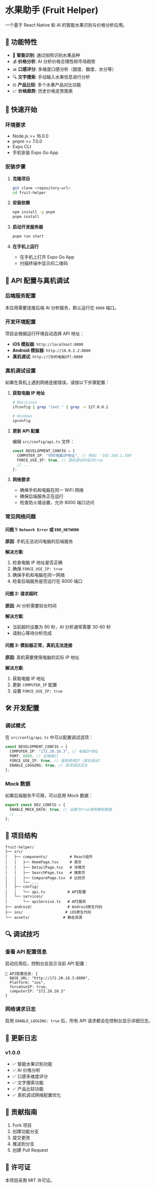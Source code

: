 # 水果助手 (Fruit Helper)

一个基于 React Native 和 AI 的智能水果识别与价格分析应用。

## 📱 功能特性

- 🍎 **智能识别**: 通过拍照识别水果品种
- 💰 **价格分析**: AI 分析价格合理性和市场趋势
- 📊 **口感评分**: 多维度口感分析（甜度、酸度、水分等）
- 🔍 **文字搜索**: 手动输入水果信息进行分析
- ⚖️ **产品比较**: 多个水果产品对比功能
- 📈 **价格趋势**: 历史价格走势图表

## 🚀 快速开始

### 环境要求

- Node.js >= 16.0.0
- pnpm >= 7.0.0
- Expo CLI
- 手机安装 Expo Go App

### 安装步骤

1. **克隆项目**

   ```bash
   git clone <repository-url>
   cd fruit-helper
   ```

2. **安装依赖**

   ```bash
   npm install -g pnpm
   pnpm install
   ```

3. **启动开发服务器**

   ```bash
   pnpm run start
   ```

4. **在手机上运行**
   - 在手机上打开 Expo Go App
   - 扫描终端中显示的二维码

## 🔧 API 配置与真机调试

### 后端服务配置

本应用需要连接后端 AI 分析服务，默认运行在 `8000` 端口。

### 开发环境配置

项目会根据运行环境自动选择 API 地址：

- **iOS 模拟器**: `http://localhost:8000`
- **Android 模拟器**: `http://10.0.2.2:8000`
- **真机调试**: `http://[你的电脑IP]:8000`

### 真机调试设置

如果在真机上遇到网络连接错误，请按以下步骤配置：

1. **获取电脑 IP 地址**

   ```bash
   # Mac/Linux
   ifconfig | grep "inet " | grep -v 127.0.0.1

   # Windows
   ipconfig
   ```

2. **更新 API 配置**

   编辑 `src/config/api.ts` 文件：

   ```typescript
   const DEVELOPMENT_CONFIG = {
     COMPUTER_IP: "你的电脑IP地址", // 例如: '192.168.1.100'
     FORCE_USE_IP: true, // 真机调试时设为true
     // ...
   };
   ```

3. **网络要求**
   - 确保手机和电脑在同一 WiFi 网络
   - 确保后端服务正在运行
   - 检查防火墙设置，允许 8000 端口访问

### 常见网络问题

#### 问题 1: `Network Error` 或 `ERR_NETWORK`

**原因**: 手机无法访问电脑的后端服务

**解决方案**:

1. 检查电脑 IP 地址是否正确
2. 确保 `FORCE_USE_IP: true`
3. 确保手机和电脑在同一网络
4. 检查后端服务是否运行在 8000 端口

#### 问题 2: 请求超时

**原因**: AI 分析需要较长时间

**解决方案**:

- 当前超时设置为 90 秒，AI 分析通常需要 30-60 秒
- 请耐心等待分析完成

#### 问题 3: 模拟器正常，真机无法连接

**原因**: 真机需要使用电脑的实际 IP 地址

**解决方案**:

1. 获取电脑 IP 地址
2. 更新 `COMPUTER_IP` 配置
3. 设置 `FORCE_USE_IP: true`

## 🛠️ 开发配置

### 调试模式

在 `src/config/api.ts` 中可以配置调试选项：

```typescript
const DEVELOPMENT_CONFIG = {
  COMPUTER_IP: "172.20.10.3", // 电脑IP地址
  PORT: 8000, // 后端端口
  FORCE_USE_IP: true, // 强制使用IP（真机调试）
  ENABLE_LOGGING: true, // 启用调试日志
};
```

### Mock 数据

如果后端服务不可用，可以启用 Mock 数据：

```typescript
export const DEV_CONFIG = {
  ENABLE_MOCK_DATA: true, // 设置为true使用模拟数据
  // ...
};
```

## 📁 项目结构

```
fruit-helper/
├── src/
│   ├── components/          # React组件
│   │   ├── HomePage.tsx     # 首页
│   │   ├── DetailPage.tsx   # 详情页
│   │   ├── SearchPage.tsx   # 搜索页
│   │   ├── ComparePage.tsx  # 比较页
│   │   └── ...
│   ├── config/
│   │   └── api.ts          # API配置
│   └── services/
│       └── apiService.ts   # API服务
├── android/                # Android原生代码
├── ios/                   # iOS原生代码
└── assets/               # 静态资源
```

## 🔍 调试技巧

### 查看 API 配置信息

启动应用后，控制台会显示当前 API 配置：

```
🚀 API配置信息: {
  BASE_URL: "http://172.20.10.3:8000",
  Platform: "ios",
  forceUseIP: true,
  computerIP: "172.20.10.3"
}
```

### 网络请求日志

启用 `ENABLE_LOGGING: true` 后，所有 API 请求都会在控制台显示详细日志。

## 📝 更新日志

### v1.0.0

- ✅ 智能水果识别功能
- ✅ AI 价格分析
- ✅ 口感多维度评分
- ✅ 文字搜索功能
- ✅ 产品比较功能
- ✅ 真机调试网络配置优化

## 🤝 贡献指南

1. Fork 项目
2. 创建功能分支
3. 提交更改
4. 推送到分支
5. 创建 Pull Request

## 📄 许可证

本项目采用 MIT 许可证。
